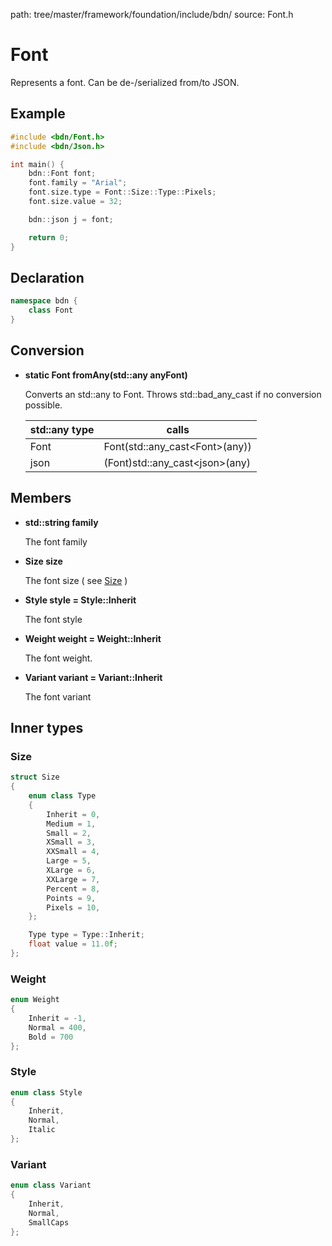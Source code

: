 path: tree/master/framework/foundation/include/bdn/
source: Font.h

# Font

Represents a font. Can be de-/serialized from/to JSON.


## Example

```C++
#include <bdn/Font.h>
#include <bdn/Json.h>

int main() {
	bdn::Font font;
	font.family = "Arial";
	font.size.type = Font::Size::Type::Pixels;
	font.size.value = 32;

	bdn::json j = font;

	return 0;
}
```

## Declaration

```C++
namespace bdn {
	class Font
}
```

## Conversion

* **static Font fromAny(std::any anyFont)**

	Converts an std::any to Font. Throws std::bad_any_cast if no conversion possible.

	| std::any type  | calls |
	|---|---|
	| Font  | Font(std::any_cast<Font\>(any))  |
	| json  | (Font)std::any_cast<json\>(any)  |

## Members

* **std::string family**

	The font family

* **Size size**

	The font size ( see [Size](#size) )

* **Style style = Style::Inherit**

	The font style

* **Weight weight = Weight::Inherit**

	The font weight.

* **Variant variant = Variant::Inherit**

	The font variant

## Inner types

### Size

```c++
struct Size
{
    enum class Type
    {
        Inherit = 0,
        Medium = 1,
        Small = 2,
        XSmall = 3,
        XXSmall = 4,
        Large = 5,
        XLarge = 6,
        XXLarge = 7,
        Percent = 8,
        Points = 9,
        Pixels = 10,
    };

    Type type = Type::Inherit;
    float value = 11.0f;
};
```

### Weight

```c++
enum Weight
{
    Inherit = -1,
    Normal = 400,
    Bold = 700
};
```

### Style

```c++
enum class Style
{
    Inherit,
    Normal,
    Italic
};
```

### Variant

```c++
enum class Variant
{
    Inherit,
    Normal,
    SmallCaps
};
```


